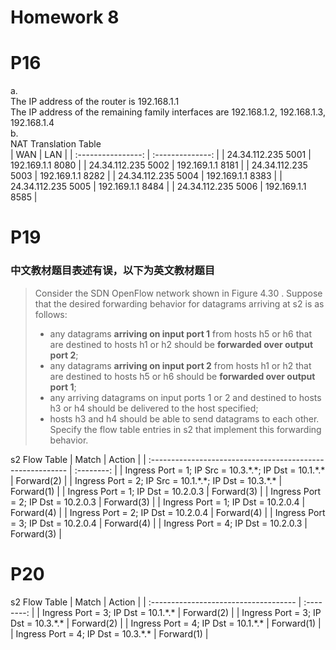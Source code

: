 # Homework 8
# P16
a.  
The IP address of the router is 192.168.1.1  
The IP address of the remaining family interfaces are 192.168.1.2, 192.168.1.3, 192.168.1.4  
b.  
NAT Translation Table  
|        WAN         |       LAN        |
| :----------------: | :--------------: |
| 24.34.112.235 5001 | 192.169.1.1 8080 |
| 24.34.112.235 5002 | 192.169.1.1 8181 |
| 24.34.112.235 5003 | 192.169.1.1 8282 |
| 24.34.112.235 5004 | 192.169.1.1 8383 |
| 24.34.112.235 5005 | 192.169.1.1 8484 |
| 24.34.112.235 5006 | 192.169.1.1 8585 |
# P19
### 中文教材题目表述有误，以下为英文教材题目
>Consider the SDN OpenFlow network shown in Figure 4.30 . Suppose that the desired forwarding behavior for datagrams arriving at s2 is as follows:  
>* any datagrams **arriving on input port 1** from hosts h5 or h6 that are destined to hosts h1 or h2 should be **forwarded over output port 2**;
>* any datagrams **arriving on input port 2** from hosts h1 or h2 that are destined to hosts h5 or h6 should be **forwarded over output port 1**;
>* any arriving datagrams on input ports 1 or 2 and destined to hosts h3 or h4 should be delivered to the host specified;
>* hosts h3 and h4 should be able to send datagrams to each other.  
>Specify the flow table entries in s2 that implement this forwarding behavior.  

s2 Flow Table
| Match                                                      |   Action   |
| :--------------------------------------------------------- | :--------: |
| Ingress Port = 1; IP Src = 10.3.\*.\*; IP Dst = 10.1.\*.\* | Forward(2) |
| Ingress Port = 2; IP Src = 10.1.\*.\*; IP Dst = 10.3.\*.\* | Forward(1) |
| Ingress Port = 1; IP Dst = 10.2.0.3                        | Forward(3) |
| Ingress Port = 2; IP Dst = 10.2.0.3                        | Forward(3) |
| Ingress Port = 1; IP Dst = 10.2.0.4                        | Forward(4) |
| Ingress Port = 2; IP Dst = 10.2.0.4                        | Forward(4) |
| Ingress Port = 3; IP Dst = 10.2.0.4                        | Forward(4) |
| Ingress Port = 4; IP Dst = 10.2.0.3                        | Forward(3) |
# P20
s2 Flow Table
| Match                                 |   Action   |
| :------------------------------------ | :--------: |
| Ingress Port = 3; IP Dst = 10.1.\*.\* | Forward(2) |
| Ingress Port = 3; IP Dst = 10.3.\*.\* | Forward(2) |
| Ingress Port = 4; IP Dst = 10.1.\*.\* | Forward(1) |
| Ingress Port = 4; IP Dst = 10.3.\*.\* | Forward(1) |  
